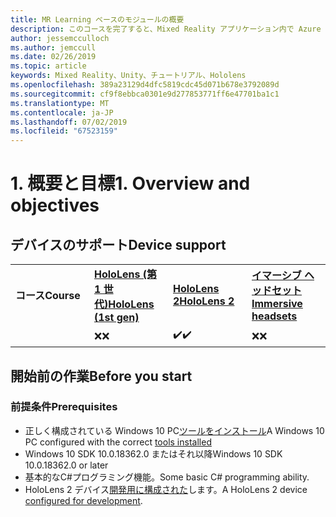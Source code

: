 ```yaml
---
title: MR Learning ベースのモジュールの概要
description: このコースを完了すると、Mixed Reality アプリケーション内で Azure 顔認識を実装する方法を学習することができます。
author: jessemcculloch
ms.author: jemccull
ms.date: 02/26/2019
ms.topic: article
keywords: Mixed Reality、Unity、チュートリアル、Hololens
ms.openlocfilehash: 389a23129d4dfc5819cdc45d071b678e3792089d
ms.sourcegitcommit: cf9f8ebbca0301e9d277853771ff6e47701ba1c1
ms.translationtype: MT
ms.contentlocale: ja-JP
ms.lasthandoff: 07/02/2019
ms.locfileid: "67523159"
---
```

# <a name="1-overview-and-objectives"></a><span data-ttu-id="f26c5-104">1. 概要と目標</span><span class="sxs-lookup"><span data-stu-id="f26c5-104">1. Overview and objectives</span></span>

## <a name="device-support"></a><span data-ttu-id="f26c5-105">デバイスのサポート</span><span class="sxs-lookup"><span data-stu-id="f26c5-105">Device support</span></span>

<table>
    <colgroup>
    <col width="25%" />
    <col width="25%" />
    <col width="25%" />
    <col width="25%" />
    </colgroup>
    <tr>
        <td><span data-ttu-id="f26c5-106"><strong>コース</strong></span><span class="sxs-lookup"><span data-stu-id="f26c5-106"><strong>Course</strong></span></span></td>
        <td><span data-ttu-id="f26c5-107"><a href="hololens-hardware-details.md"><strong>HoloLens (第 1 世代)</strong></a></span><span class="sxs-lookup"><span data-stu-id="f26c5-107"><a href="hololens-hardware-details.md"><strong>HoloLens (1st gen)</strong></a></span></span></td>
        <td><span data-ttu-id="f26c5-108"><a href="https://www.microsoft.com/en-us/hololens/hardware"><strong>HoloLens 2</strong></a></span><span class="sxs-lookup"><span data-stu-id="f26c5-108"><a href="https://www.microsoft.com/en-us/hololens/hardware"><strong>HoloLens 2</strong></a></span></span></td>
        <td><span data-ttu-id="f26c5-109"><a href="immersive-headset-hardware-details.md"><strong>イマーシブ ヘッドセット</strong></a></span><span class="sxs-lookup"><span data-stu-id="f26c5-109"><a href="immersive-headset-hardware-details.md"><strong>Immersive headsets</strong></a></span></span></td>
    </tr>
     <tr>
        <td></td>
        <td><span data-ttu-id="f26c5-110">❌</span><span class="sxs-lookup"><span data-stu-id="f26c5-110">❌</span></span></td>
        <td><span data-ttu-id="f26c5-111">✔️</span><span class="sxs-lookup"><span data-stu-id="f26c5-111">✔️</span></span></td>
        <td><span data-ttu-id="f26c5-112">❌</span><span class="sxs-lookup"><span data-stu-id="f26c5-112">❌</span></span></td>
    </tr>
</table>

## <a name="before-you-start"></a><span data-ttu-id="f26c5-113">開始前の作業</span><span class="sxs-lookup"><span data-stu-id="f26c5-113">Before you start</span></span>

### <a name="prerequisites"></a><span data-ttu-id="f26c5-114">前提条件</span><span class="sxs-lookup"><span data-stu-id="f26c5-114">Prerequisites</span></span>

* <span data-ttu-id="f26c5-115">正しく構成されている Windows 10 PC[ツールをインストール](install-the-tools.md)</span><span class="sxs-lookup"><span data-stu-id="f26c5-115">A Windows 10 PC configured with the correct [tools installed](install-the-tools.md)</span></span>
* <span data-ttu-id="f26c5-116">Windows 10 SDK 10.0.18362.0 またはそれ以降</span><span class="sxs-lookup"><span data-stu-id="f26c5-116">Windows 10 SDK 10.0.18362.0 or later</span></span>
* <span data-ttu-id="f26c5-117">基本的なC#プログラミング機能。</span><span class="sxs-lookup"><span data-stu-id="f26c5-117">Some basic C# programming ability.</span></span>
* <span data-ttu-id="f26c5-118">HoloLens 2 デバイス[開発用に構成された](using-visual-studio.md#enabling-developer-mode)します。</span><span class="sxs-lookup"><span data-stu-id="f26c5-118">A HoloLens 2 device [configured for development](using-visual-studio.md#enabling-developer-mode).</span></span>

